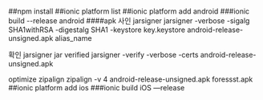 #
##npm install
##ionic platform list
##ionic platform add android
###ionic build --release android
####apk 사인 jarsigner
jarsigner -verbose -sigalg SHA1withRSA -digestalg SHA1 -keystore key.keystore android-release-unsigned.apk alias_name

확인 jarsigner jar verified
jarsigner -verify -verbose -certs android-release-unsigned.apk

optimize zipalign
zipalign -v 4 android-release-unsigned.apk foressst.apk
##ionic platform add ios
###ionic build iOS —release
